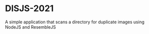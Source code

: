 # DISJS-2021
A simple application that scans a directory for duplicate images using NodeJS and ResembleJS
